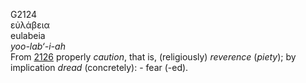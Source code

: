 <body>
  <p>G2124<br>  εὐλάβεια  <br> eulabeia  <br><i>yoo-lab‘-i-ah </i><br>From <a href="g2126.htm">2126</a>  properly <i>caution</i>, that is, (religiously) <i>reverence</i> (<i>piety</i>); by implication <i>dread</i> (concretely): - fear (-ed).<br></p>
 </body>